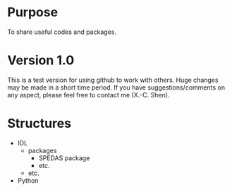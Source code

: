 # Purpose
To share useful codes and packages.

# Version 1.0
This is a test version for using github to work with others. Huge changes may be made in a short time period.
If you have suggestions/comments on any aspect, please feel free to contact me (X.-C. Shen).

# Structures
- IDL
  - packages
    - SPEDAS package
    - etc.
  - etc.
- Python
